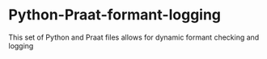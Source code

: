 # Python-Praat-formant-logging
This set of Python and Praat files allows for dynamic formant checking and logging
